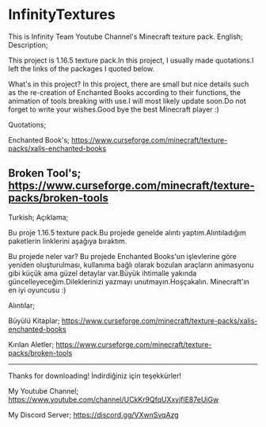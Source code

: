 # InfinityTextures
This is Infinity Team Youtube Channel's Minecraft texture pack.
English;
Description;

This project is 1.16.5 texture pack.In this project, I usually made quotations.I left the links of the packages I quoted below.

What's in this project?
In this project, there are small but nice details such as the re-creation of Enchanted Books according to their functions, the animation of tools breaking with use.I will most likely update soon.Do not forget to write your wishes.Good bye the best Minecraft player :)

Quotations;

Enchanted Book's;
https://www.curseforge.com/minecraft/texture-packs/xalis-enchanted-books

Broken Tool's;
https://www.curseforge.com/minecraft/texture-packs/broken-tools
-----------------------------------------------------------------------------------------------------------------------------------------------------------------

Turkish;
Açıklama;

Bu proje 1.16.5 texture pack.Bu projede genelde alıntı yaptım.Alıntıladığım paketlerin linklerini aşağıya bıraktım.

Bu projede neler var?
Bu projede Enchanted Books'un işlevlerine göre yeniden oluşturulması, kullanıma bağlı olarak bozulan araçların animasyonu gibi küçük ama güzel detaylar var.Büyük ihtimalle yakında güncelleyeceğim.Dileklerinizi yazmayı unutmayın.Hoşçakalın. Minecraft'ın en iyi oyuncusu :)

Alıntılar;

Büyülü Kitaplar;
https://www.curseforge.com/minecraft/texture-packs/xalis-enchanted-books

Kırılan Aletler;
https://www.curseforge.com/minecraft/texture-packs/broken-tools

-----------------------------------------------------------------------------------------------------------------------------------------------------------------
Thanks for downloading!
İndirdiğiniz için teşekkürler!

My Youtube Channel;
https://www.youtube.com/channel/UCkKr9QfqUXxvjflE87eUjGw

My Discord Server;
https://discord.gg/VXwnSvqAzg
